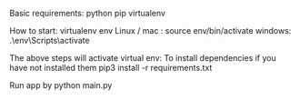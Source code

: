 Basic requirements:
python
pip
virtualenv

How to start:
virtualenv env 
Linux / mac : source env/bin/activate
windows:  .\env\Scripts\activate    

The above steps will activate virtual env:
To install dependencies if you have not installed them
pip3 install -r requirements.txt

Run app by
python main.py